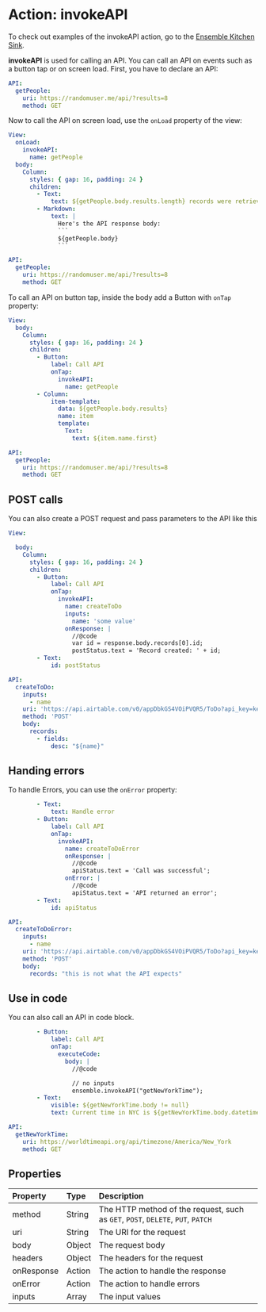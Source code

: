 # Action: invokeAPI


To check out examples of the invokeAPI action, go to the [Ensemble Kitchen Sink](https://studio.ensembleui.com/app/e24402cb-75e2-404c-866c-29e6c3dd7992/screen/e546b0d8-3220-4217-bd5c-181118154073).

**invokeAPI** is used for calling an API. You can call an API on events such as a button tap or on screen load. First, you have to declare an API:

```yaml
API:
  getPeople:
    uri: https://randomuser.me/api/?results=8
    method: GET
```

Now to call the API on screen load, use the `onLoad` property of the view:

```yaml
View:
  onLoad:
    invokeAPI:
      name: getPeople
  body:
    Column:
      styles: { gap: 16, padding: 24 }
      children:
        - Text:
            text: ${getPeople.body.results.length} records were retrieved from API
        - Markdown:
            text: |
              Here's the API response body:
              ```
              ${getPeople.body}
              ```

API:
  getPeople:
    uri: https://randomuser.me/api/?results=8
    method: GET
```

To call an API on button tap, inside the body add a Button with `onTap` property:

```yaml
View:
  body:
    Column:
      styles: { gap: 16, padding: 24 }
      children:
        - Button:
            label: Call API
            onTap:
              invokeAPI:
                name: getPeople
        - Column:
            item-template:
              data: ${getPeople.body.results}
              name: item
              template:
                Text:
                  text: ${item.name.first}

API:
  getPeople:
    uri: https://randomuser.me/api/?results=8
    method: GET
```

## POST calls

You can also create a POST request and pass parameters to the API like this

```yaml
View:

  body:
    Column:
      styles: { gap: 16, padding: 24 }
      children:
        - Button:
            label: Call API
            onTap:
              invokeAPI:
                name: createToDo
                inputs:
                  name: 'some value'
                onResponse: |
                  //@code
                  var id = response.body.records[0].id;
                  postStatus.text = 'Record created: ' + id;
        - Text:
            id: postStatus

API:
  createToDo:
    inputs:
      - name
    uri: 'https://api.airtable.com/v0/appDbkGS4VOiPVQR5/ToDo?api_key=keyyWz426zsnMKavb'
    method: 'POST'
    body:
      records:
        - fields:
            desc: "${name}"
```

## Handing errors

To handle Errors, you can use the `onError` property:

```yaml
        - Text:
            text: Handle error
        - Button:
            label: Call API
            onTap:
              invokeAPI:
                name: createToDoError
                onResponse: |
                  //@code
                  apiStatus.text = 'Call was successful';
                onError: |
                  //@code
                  apiStatus.text = 'API returned an error';
        - Text:
            id: apiStatus

API:
  createToDoError:
    inputs:
      - name
    uri: 'https://api.airtable.com/v0/appDbkGS4VOiPVQR5/ToDo?api_key=keyyWz426zsnMKavb'
    method: 'POST'
    body:
      records: "this is not what the API expects"
```

## Use in code

You can also call an API in code block.

```yaml
        - Button:
            label: Call API
            onTap:
              executeCode:
                body: |
                  //@code

                  // no inputs
                  ensemble.invokeAPI("getNewYorkTime");
        - Text:
            visible: ${getNewYorkTime.body != null}
            text: Current time in NYC is ${getNewYorkTime.body.datetime}

API:
  getNewYorkTime:
    uri: https://worldtimeapi.org/api/timezone/America/New_York
    method: GET
```

## Properties

| Property | Type | Description |
| :---------------- | :------- | :------- |
| method     | String  | The HTTP method of the request, such as `GET`, `POST`, `DELETE`, `PUT`, `PATCH`     |
| uri        | String  | The URI for the request             |
| body       | Object  | The request body                    |
| headers    | Object  | The headers for the request         |
| onResponse | Action  | The action to handle the response   |
| onError    | Action  | The action to handle errors         |
| inputs     | Array   | The input values                    |
